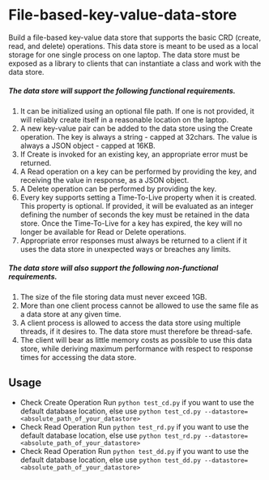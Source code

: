 # File-based-key-value-data-store

Build a file-based key-value data store that supports the basic CRD (create, read, and delete) operations. This data store is meant to be used as a local storage for one single process on one laptop. The data store must be exposed as a library to clients that can instantiate a class and work with the data store.

##### The data store will support the following functional requirements. 

1. It can be initialized using an optional file path. If one is not provided, it will reliably create itself in a reasonable location on the laptop.
2. A new key-value pair can be added to the data store using the Create operation. The key is always a string - capped at 32chars. The value is always a JSON object - capped at 16KB.
3. If Create is invoked for an existing key, an appropriate error must be returned. 
4. A Read operation on a key can be performed by providing the key, and receiving the value in response, as a JSON object. 
5. A Delete operation can be performed by providing the key. 
6. Every key supports setting a Time-To-Live property when it is created. This property is optional. If provided, it will be evaluated as an integer defining the number of seconds the key must be retained in the data store. Once the Time-To-Live for a key has expired, the key will no longer be available for Read or Delete operations. 
7. Appropriate error responses must always be returned to a client if it uses the data store in unexpected ways or breaches any limits. 

##### The data store will also support the following non-functional requirements.

1. The size of the file storing data must never exceed 1GB. 
2. More than one client process cannot be allowed to use the same file as a data store at any given time. 
3. A client process is allowed to access the data store using multiple threads, if it desires to. The data store must therefore be thread-safe.
4. The client will bear as little memory costs as possible to use this data store, while deriving maximum performance with respect to response times for accessing the data store. 
 
## Usage
* Check Create Operation
Run `python test_cd.py` if you want to use the default database location, else use `python test_cd.py --datastore=<absolute_path_of_your_datastore>`
* Check Read Operation 
Run `python test_rd.py` if you want to use the default database location, else use `python test_rd.py --datastore=<absolute_path_of_your_datastore>`
* Check Read Operation
Run `python test_dd.py` if you want to use the default database location, else use `python test_dd.py --datastore=<absolute_path_of_your_datastore>`
